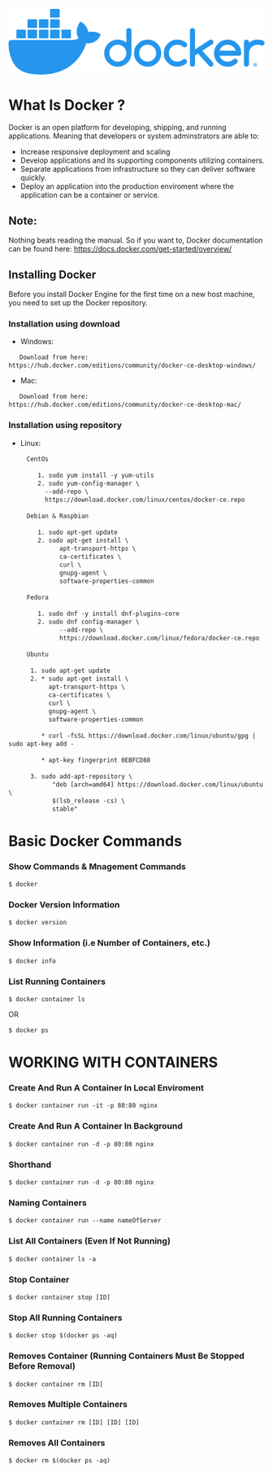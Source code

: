 ![Markdown Logo](img/DockerLogo.png)
# What Is Docker ? 

Docker is an open platform for developing, shipping, and running applications. Meaning that developers or system adminstrators are able to: 

* Increase responsive deployment and scaling 
* Develop applications and its supporting components utilizing containers.
* Separate applications from infrastructure so they can deliver software quickly. 
* Deploy an application into the production enviroment where the application can be a container or service. 
  
 ## Note: 
 Nothing beats reading the manual. So if you want to, Docker documentation can be found here: https://docs.docker.com/get-started/overview/
 
 ## Installing Docker 
 Before you install Docker Engine for the first time on a new host machine, you need to set up the Docker repository. 
 
 ### Installation using download
 * Windows: 
 ```
    Download from here: https://hub.docker.com/editions/community/docker-ce-desktop-windows/

```  
  * Mac: 
```
   Download from here: https://hub.docker.com/editions/community/docker-ce-desktop-mac/
```

 ### Installation using repository
  * Linux: 
```
     CentOs
 
        1. sudo yum install -y yum-utils
        2. sudo yum-config-manager \
          --add-repo \
          https://download.docker.com/linux/centos/docker-ce.repo

     Debian & Raspbian 

        1. sudo apt-get update 
        2. sudo apt-get install \
              apt-transport-https \
              ca-certificates \
              curl \
              gnupg-agent \
              software-properties-common
    
     Fedora

        1. sudo dnf -y install dnf-plugins-core
        2. sudo dnf config-manager \
              --add-repo \
              https://download.docker.com/linux/fedora/docker-ce.repo
    
     Ubuntu
    
      1. sudo apt-get update
      2. * sudo apt-get install \
           apt-transport-https \
           ca-certificates \
           curl \
           gnupg-agent \
           software-properties-common
      
         * curl -fsSL https://download.docker.com/linux/ubuntu/gpg | sudo apt-key add -

         * apt-key fingerprint 0EBFCD88

      3. sudo add-apt-repository \
            "deb [arch=amd64] https://download.docker.com/linux/ubuntu \
            $(lsb_release -cs) \
            stable"

```

# Basic Docker Commands 


### Show Commands & Mnagement Commands

```
$ docker
```

### Docker Version Information

```
$ docker version
```

### Show Information (i.e Number of Containers, etc.)

```
$ docker info
```

### List Running Containers

```
$ docker container ls
```

OR

```
$ docker ps
```

# WORKING WITH CONTAINERS

### Create And Run A Container In Local Enviroment

```
$ docker container run -it -p 80:80 nginx
```

### Create And Run A Container In Background

```
$ docker container run -d -p 80:80 nginx
```

### Shorthand

```
$ docker container run -d -p 80:80 nginx
```

### Naming Containers

```
$ docker container run --name nameOfServer
```


### List All Containers (Even If Not Running)

```
$ docker container ls -a
```

### Stop Container

```
$ docker container stop [ID]
```

### Stop All Running Containers

```
$ docker stop $(docker ps -aq)
```

### Removes Container (Running Containers Must Be Stopped Before Removal)

```
$ docker container rm [ID]
```

### Removes Multiple Containers

```
$ docker container rm [ID] [ID] [ID]
```

### Removes All Containers

```
$ docker rm $(docker ps -aq)
```




